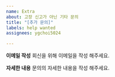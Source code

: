 ```yaml
---
name: Extra
about: 고장 신고가 아닌 기타 문의
title: "[추가 문의]"
labels: help wanted
assignees: ygchoi5024

---
```


**이메일 작성**
회신을 위해 이메일을 작성 해주세요.

**자세한 내용**
문의의 자세한 내용을 작성 해주세요.
